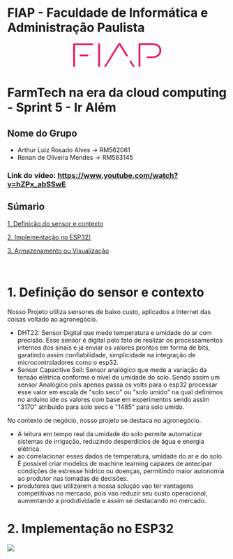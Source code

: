 # FIAP - Faculdade de Informática e Administração Paulista

<p align="center">
<a href= "https://www.fiap.com.br/"><img src="assets/logo-fiap.png" alt="FIAP - Faculdade de Informática e Admnistração Paulista" border="0" width=40% height=40%></a>
</p>

#  FarmTech na era da cloud computing - Sprint 5 - Ir Além

## Nome do Grupo

- Arthur Luiz Rosado Alves -> RM562061
- Renan de Oliveira Mendes -> RM563145

### Link do vídeo: https://www.youtube.com/watch?v=hZPx_abSSwE

## Súmario
[1. Definição do sensor e contexto](#c1)

[2. Implementação no ESP32)](#c2)

[3. Armazenamento ou Visualização](#c3)

<br>

# <a name="c1"></a>1. Definição do sensor e contexto

Nosso Projeto utiliza sensores de baixo custo, aplicados a Internet das coisas voltado ao agronegócio.

  - DHT22: Sensor Digital que mede temperatura e umidade do ar com precisão. Esse sensor é digital pelo fato de realizar os processamentos internos dos sinais e já enviar os valores prontos em forma de bits, garatindo assim confiabilidade, simplicidade na integração de microcontroladores como o esp32.
  - Sensor Capacitive Soil: Sensor analógico que mede a variação da tensão elétrica conforme o nível de umidade do solo. Sendo assim um sensor Analógico pois apenas passa os volts para o esp32 processar esse valor em escala de "solo seco" ou "solo umido" na qual definimos no arduino ide os valores com base em experimentos sendo assim "3170" atribuido para solo seco e "1485" para solo umido.

No contexto de negócio, nosso projeto se destaca no agronegócio.

- A leitura em tempo real da umidade do solo permite automatizar sistemas de irrigação, reduzindo desperdicios de água e energia elétrica.
- ao correlacionar esses dados de temperatura, umidade do ar e do solo. É possivel criar modelos de machine learning capazes de antecipar condições de estresse hídrico ou doenças, permitindo maior autonomia ao produtor nas tomadas de decisões.
- produtores que utilizarem a nossa solução vao ter vantagens competitivas no mercado, pois vao reduzir seu custo operacional, aumentando a produtividade e assim se destacando no mercado.

# <a name="c2"></a>2. Implementação no ESP32

<img src="/assets/sensor.wokwi-png"></a>


